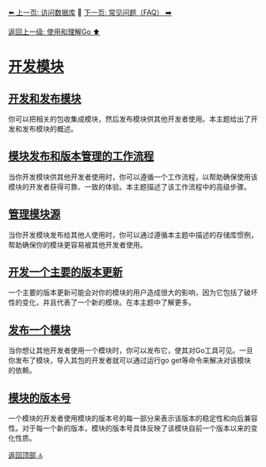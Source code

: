 [⬅️ 上一页: 访问数据库](访问数据库) 🚦 [下一页: 常见问题（FAQ） ➡️](常见问题（FAQ）)

[返回上一级: 使用和理解Go ⬆️](../使用和理解Go)

# [开发模块](开发模块)

## [开发和发布模块](开发模块/开发和发布模块)

你可以把相关的包收集成模块，然后发布模块供其他开发者使用。本主题给出了开发和发布模块的概述。

## [模块发布和版本管理的工作流程](开发模块/模块发布和版本管理的工作流程)

当你开发模块供其他开发者使用时，你可以遵循一个工作流程，以帮助确保使用该模块的开发者获得可靠、一致的体验。本主题描述了该工作流程中的高级步骤。

## [管理模块源](开发模块/管理模块源)

当你开发模块发布给其他人使用时，你可以通过遵循本主题中描述的存储库惯例，帮助确保你的模块更容易被其他开发者使用。

## [开发一个主要的版本更新](开发模块/开发一个主要的版本更新)

一个主要的版本更新可能会对你的模块的用户造成很大的影响，因为它包括了破坏性的变化，并且代表了一个新的模块。在本主题中了解更多。

## [发布一个模块](开发模块/发布一个模块)

当你想让其他开发者使用一个模块时，你可以发布它，使其对Go工具可见。一旦你发布了模块，导入其包的开发者就可以通过运行go get等命令来解决对该模块的依赖。

## [模块的版本号](开发模块/模块的版本号)

一个模块的开发者使用模块的版本号的每一部分来表示该版本的稳定性和向后兼容性。对于每一个新的版本，模块的版本号具体反映了该模块自前一个版本以来的变化性质。

[返回顶部 🔝](#开发模块)